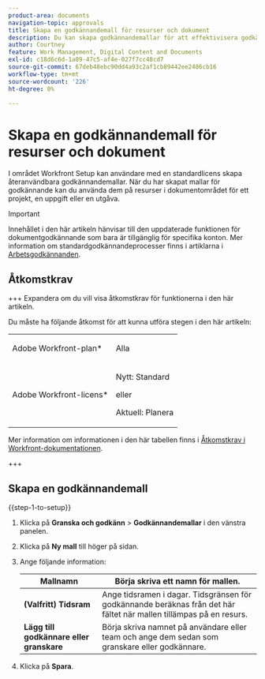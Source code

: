 ```yaml
---
product-area: documents
navigation-topic: approvals
title: Skapa en godkännandemall för resurser och dokument
description: Du kan skapa godkännandemallar för att effektivisera godkännandeprocessen.
author: Courtney
feature: Work Management, Digital Content and Documents
exl-id: c18d6c6d-1a09-47c5-af4e-027f7cc48cd7
source-git-commit: 67deb48ebc90dd4a93c2af1cb89442ee2486cb16
workflow-type: tm+mt
source-wordcount: '226'
ht-degree: 0%

---
```


# Skapa en godkännandemall för resurser och dokument

I området Workfront Setup kan användare med en standardlicens skapa återanvändbara godkännandemallar. När du har skapat mallar för godkännande kan du använda dem på resurser i dokumentområdet för ett projekt, en uppgift eller en utgåva.

>[!IMPORTANT]
>
>Innehållet i den här artikeln hänvisar till den uppdaterade funktionen för dokumentgodkännande som bara är tillgänglig för specifika konton. Mer information om standardgodkännandeprocesser finns i artiklarna i [Arbetsgodkännanden](/help/quicksilver/review-and-approve-work/manage-approvals/manage-approvals.md).

## Åtkomstkrav

+++ Expandera om du vill visa åtkomstkrav för funktionerna i den här artikeln.

Du måste ha följande åtkomst för att kunna utföra stegen i den här artikeln:

<table style="table-layout:auto"> 
 <col> 
 <col> 
 <tbody> 
  <tr> 
   <td role="rowheader">Adobe Workfront-plan*</td> 
   <td> <p>Alla</p> </td> 
  </tr> 
  <tr> 
   <td role="rowheader">Adobe Workfront-licens*</td> 
   <td> <p>Nytt: Standard</p> 
   <p>eller</p>
   <p>Aktuell: Planera</p>
   </td> 
  </tr> 
 </tbody> 
</table>

Mer information om informationen i den här tabellen finns i [Åtkomstkrav i Workfront-dokumentationen](/help/quicksilver/administration-and-setup/add-users/access-levels-and-object-permissions/access-level-requirements-in-documentation.md).

+++

## Skapa en godkännandemall

{{step-1-to-setup}}

1. Klicka på **Granska och godkänn** > **Godkännandemallar** i den vänstra panelen.
1. Klicka på **Ny mall** till höger på sidan.
1. Ange följande information:

   | Mallnamn | Börja skriva ett namn för mallen. |
   |----------------------------|---|
   | **(Valfritt) Tidsram** | Ange tidsramen i dagar. Tidsgränsen för godkännande beräknas från det här fältet när mallen tillämpas på en resurs. |
   | **Lägg till godkännare eller granskare** | Börja skriva namnet på användare eller team och ange dem sedan som granskare eller godkännare. |

1. Klicka på **Spara**.






<!-- Once a template is created, it can be applied to assets sent from Frame.io to begin the formal review and approval process in Workfront.
![](assets/assign-template.png)-->
